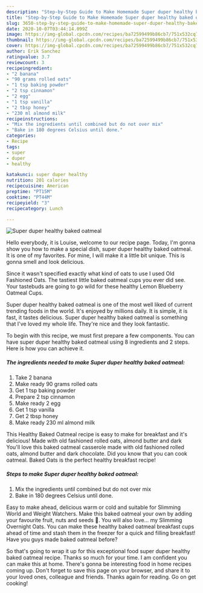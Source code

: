 ```yaml
---
description: "Step-by-Step Guide to Make Homemade Super duper healthy baked oatmeal"
title: "Step-by-Step Guide to Make Homemade Super duper healthy baked oatmeal"
slug: 3650-step-by-step-guide-to-make-homemade-super-duper-healthy-baked-oatmeal
date: 2020-10-07T03:44:14.099Z
image: https://img-global.cpcdn.com/recipes/ba72599499b86cb7/751x532cq70/super-duper-healthy-baked-oatmeal-recipe-main-photo.jpg
thumbnail: https://img-global.cpcdn.com/recipes/ba72599499b86cb7/751x532cq70/super-duper-healthy-baked-oatmeal-recipe-main-photo.jpg
cover: https://img-global.cpcdn.com/recipes/ba72599499b86cb7/751x532cq70/super-duper-healthy-baked-oatmeal-recipe-main-photo.jpg
author: Erik Sanchez
ratingvalue: 3.7
reviewcount: 3
recipeingredient:
- "2 banana"
- "90 grams rolled oats"
- "1 tsp baking powder"
- "2 tsp cinnamon"
- "2 egg"
- "1 tsp vanilla"
- "2 tbsp honey"
- "230 ml almond milk"
recipeinstructions:
- "Mix the ingredients until combined but do not over mix"
- "Bake in 180 degrees Celsius until done."
categories:
- Recipe
tags:
- super
- duper
- healthy

katakunci: super duper healthy 
nutrition: 201 calories
recipecuisine: American
preptime: "PT15M"
cooktime: "PT44M"
recipeyield: "3"
recipecategory: Lunch

---
```



![Super duper healthy baked oatmeal](https://img-global.cpcdn.com/recipes/ba72599499b86cb7/751x532cq70/super-duper-healthy-baked-oatmeal-recipe-main-photo.jpg)

Hello everybody, it is Louise, welcome to our recipe page. Today, I'm gonna show you how to make a special dish, super duper healthy baked oatmeal. It is one of my favorites. For mine, I will make it a little bit unique. This is gonna smell and look delicious.

Since it wasn&#39;t specified exactly what kind of oats to use I used Old Fashioned Oats. The tastiest little baked oatmeal cups you ever did see. Your tastebuds are going to go wild for these healthy Lemon Blueberry Oatmeal Cups.

Super duper healthy baked oatmeal is one of the most well liked of current trending foods in the world. It's enjoyed by millions daily. It is simple, it is fast, it tastes delicious. Super duper healthy baked oatmeal is something that I've loved my whole life. They're nice and they look fantastic.


To begin with this recipe, we must first prepare a few components. You can have super duper healthy baked oatmeal using 8 ingredients and 2 steps. Here is how you can achieve it.

<!--inarticleads1-->

##### The ingredients needed to make Super duper healthy baked oatmeal:

1. Take 2 banana
1. Make ready 90 grams rolled oats
1. Get 1 tsp baking powder
1. Prepare 2 tsp cinnamon
1. Make ready 2 egg
1. Get 1 tsp vanilla
1. Get 2 tbsp honey
1. Make ready 230 ml almond milk


This Healthy Baked Oatmeal recipe is easy to make for breakfast and it&#39;s delicious! Made with old fashioned rolled oats, almond butter and dark You&#39;ll love this baked oatmeal casserole made with old fashioned rolled oats, almond butter and dark chocolate. Did you know that you can cook oatmeal. Baked Oats is the perfect healthy breakfast recipe! 

<!--inarticleads2-->

##### Steps to make Super duper healthy baked oatmeal:

1. Mix the ingredients until combined but do not over mix
1. Bake in 180 degrees Celsius until done.


Easy to make ahead, delicious warm or cold and suitable for Slimming World and Weight Watchers. Make this baked oatmeal your own by adding your favourite fruit, nuts and seeds 🙂. You will also love… my Slimming Overnight Oats. You can make these healthy baked oatmeal breakfast cups ahead of time and stash them in the freezer for a quick and filling breakfast! Have you guys made baked oatmeal before? 

So that's going to wrap it up for this exceptional food super duper healthy baked oatmeal recipe. Thanks so much for your time. I am confident you can make this at home. There's gonna be interesting food in home recipes coming up. Don't forget to save this page on your browser, and share it to your loved ones, colleague and friends. Thanks again for reading. Go on get cooking!
